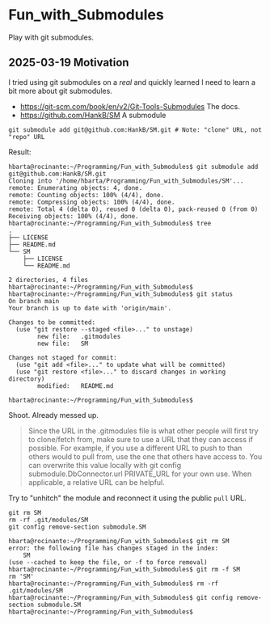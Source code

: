 # Fun_with_Submodules

Play with git submodules.

## 2025-03-19 Motivation

I tried using git submodules on a *real* and quickly learned I need to learn a bit more about git submodules.

* <https://git-scm.com/book/en/v2/Git-Tools-Submodules> The docs.
* <https://github.com/HankB/SM> A submodule

```text
git submodule add git@github.com:HankB/SM.git # Note: "clone" URL, not "repo" URL

```

Result:

```text
hbarta@rocinante:~/Programming/Fun_with_Submodules$ git submodule add git@github.com:HankB/SM.git
Cloning into '/home/hbarta/Programming/Fun_with_Submodules/SM'...
remote: Enumerating objects: 4, done.
remote: Counting objects: 100% (4/4), done.
remote: Compressing objects: 100% (4/4), done.
remote: Total 4 (delta 0), reused 0 (delta 0), pack-reused 0 (from 0)
Receiving objects: 100% (4/4), done.
hbarta@rocinante:~/Programming/Fun_with_Submodules$ tree
.
├── LICENSE
├── README.md
└── SM
    ├── LICENSE
    └── README.md

2 directories, 4 files
hbarta@rocinante:~/Programming/Fun_with_Submodules$ 
hbarta@rocinante:~/Programming/Fun_with_Submodules$ git status
On branch main
Your branch is up to date with 'origin/main'.

Changes to be committed:
  (use "git restore --staged <file>..." to unstage)
        new file:   .gitmodules
        new file:   SM

Changes not staged for commit:
  (use "git add <file>..." to update what will be committed)
  (use "git restore <file>..." to discard changes in working directory)
        modified:   README.md

hbarta@rocinante:~/Programming/Fun_with_Submodules$ 
```

Shoot. Already messed up.

> Since the URL in the .gitmodules file is what other people will first try to clone/fetch from, make sure to use a URL that they can access if possible. For example, if you use a different URL to push to than others would to pull from, use the one that others have access to. You can overwrite this value locally with git config submodule.DbConnector.url PRIVATE_URL for your own use. When applicable, a relative URL can be helpful.

Try to "unhitch" the module and reconnect it using the public `pull` URL.

```text
git rm SM
rm -rf .git/modules/SM
git config remove-section submodule.SM
```

```text
hbarta@rocinante:~/Programming/Fun_with_Submodules$ git rm SM
error: the following file has changes staged in the index:
    SM
(use --cached to keep the file, or -f to force removal)
hbarta@rocinante:~/Programming/Fun_with_Submodules$ git rm -f SM
rm 'SM'
hbarta@rocinante:~/Programming/Fun_with_Submodules$ rm -rf .git/modules/SM
hbarta@rocinante:~/Programming/Fun_with_Submodules$ git config remove-section submodule.SM
hbarta@rocinante:~/Programming/Fun_with_Submodules$ 
```